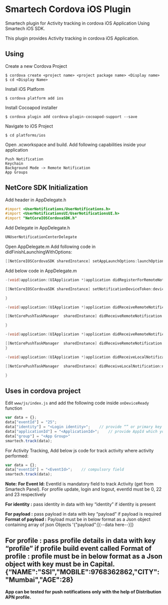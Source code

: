 # Smartech Cordova iOS Plugin
Smartech plugin for Activity tracking in cordova iOS Application Using Smartech iOS SDK.

This plugin provides Activity tracking in cordova iOS Application.

## Using
Create a new Cordova Project
```
$ cordova create <project name> <project package name> <Display name>
$ cd <Display Name>
```
Install iOS Platform
```
$ cordova platform add ios
```
Install Cocoapod installer
```
$ cordova plugin add cordova-plugin-cocoapod-support --save
```
Navigate to iOS Project
```
$ cd platforms/ios
```
Open .xcworkspace and build.
Add following capabilities inside your application
```
Push Notification
Keychain
Background Mode -> Remote Notification
App Groups
```
## NetCore SDK Initialization
Add header in AppDelegate.h
```objectivec
#import <UserNotifications/UserNotifications.h>
#import <UserNotificationsUI/UserNotificationsUI.h>
#import "NetCoreIOSCordovaSDK.h"
```

Add Delegate in AppDelegate.h
```objectivec
UNUserNotificationCenterDelegate
```
Open AppDelegate.m
Add following code in didFinishLaunchingWithOptions:
```objectivec
[[NetCoreIOSCordovaSDK sharedInstance] setAppLaunchOptions:launchOptions];
``` 
Add below code in AppDelegate.m
```objectivec
-(void)application:(UIApplication *)application didRegisterForRemoteNotificationsWithDeviceToken:(NSData *)deviceToken {

[[NetCoreIOSCordovaSDK sharedInstance] setNotificationDeviceToken:deviceToken];

}

-(void)application:(UIApplication *)application didReceiveRemoteNotification:(NSDictionary *)userInfo {

[[NetCorePushTaskManager  sharedInstance] didReceiveRemoteNotification:userInfo];

}

-(void)application:(UIApplication *)application didReceiveRemoteNotification:(nonnull NSDictionary *)userInfo fetchCompletionHandler:(nonnull void (^)(UIBackgroundFetchResult))completionHandler {

[[NetCorePushTaskManager  sharedInstance] didReceiveRemoteNotification:userInfo];
}

-(void)application:(UIApplication *)application didReceiveLocalNotification:(UILocalNotification *)notification {

[[NetCorePushTaskManager  sharedInstance] didReceiveLocalNotification:notification];

}
```
## Uses in cordova project
Edit `www/js/index.js` and add the following code inside `onDeviceReady` function

```js
var data = {};
data["eventId"] = "25";
data["identity"] = "<Login identity>";    // provide “” or primary key defined on smartech panel
data["applicationId"] = "<ApplicationId>";    // provide AppId which you get from Smartech panel
data["group"] = "<App Group>"
smartech.track(data);
```

For Activity Tracking, Add below js code for track activity where activity performed:
```js
var data = {};
data["eventId"] = "<EventId>";    // compulsory field
smartech.track(data);
```
**Note:** 
**For Event Id:** EventId is mandatory field to track Activity (get from Smartech Panel). 
For profile update, login and logout, eventId must be 0, 22 and 23 respectively

**For identity :** pass identity in data with key “identity” if identity is present

**For payload :** pass payload in data with key “payload” if payload is required
**Format of  payload :** Payload must be in below format as a Json object containing array of json Objects
'{"payload":[{--data here--}]}

**For profile :** pass profile details in data with key “profile” if profile build event called
**Format of profile :**  profile must be in below format as a Json object with key must be in Capital.
{“NAME":"SSI","MOBILE":9768362862,"CITY":"Mumbai","AGE":28}
------
**App can be tested for push notifications only with the help of Distribution APN profile.**
